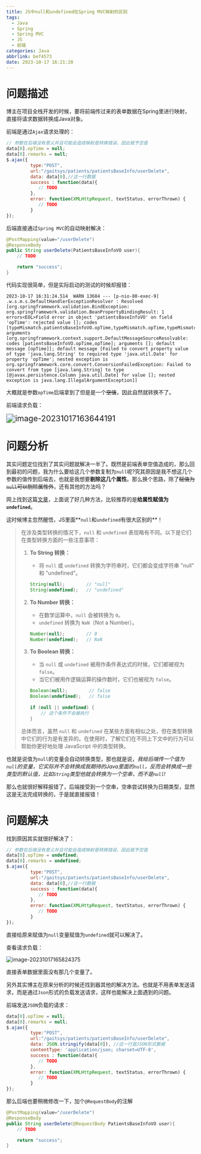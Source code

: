 ```yaml
---
title: JS中null和undefined在Spring MVC映射的区别
tags:
  - Java
  - Spring
  - Spring MVC
  - JS
  - 前端
categories: Java
abbrlink: bef4573
date: 2023-10-17 16:21:20
---
```


# 问题描述

博主在项目全栈开发的时候，要将前端传过来的表单数据在Spring里进行映射，直接将请求数据转换成Java对象。

前端是通过`Ajax`请求处理的：

```js
// 参数在后端没有意义并且可能会造成映射是转换错误，因此赋予空值
data[0].opTime = null;
data[0].remarks = null;
$.ajax({
         type:"POST",
         url:"/gaitsys/patients/patientsBaseInfo/userDelete",
         data: data[0],//这一行数据
         success : function(data){
			// TODO
         },
         error: function(XMLHttpRequest, textStatus, errorThrown) {
			// TODO
         }
});
```

后端直接通过`Spring MVC`的自动映射解决：

```java
@PostMapping(value="/userDelete")
@ResponseBody
public String userDelete(PatientsBaseInfoVO user){
    // TODO

    return "success";
}
```

代码实现很简单，但是实际启动的测试的时候却报错：

```
2023-10-17 16:31:24.514  WARN 13684 --- [p-nio-80-exec-9] .w.s.m.s.DefaultHandlerExceptionResolver : Resolved [org.springframework.validation.BindException: org.springframework.validation.BeanPropertyBindingResult: 1 errors<EOL>Field error in object 'patientsBaseInfoVO' on field 'opTime': rejected value []; codes [typeMismatch.patientsBaseInfoVO.opTime,typeMismatch.opTime,typeMismatch.java.util.Date,typeMismatch]; arguments [org.springframework.context.support.DefaultMessageSourceResolvable: codes [patientsBaseInfoVO.opTime,opTime]; arguments []; default message [opTime]]; default message [Failed to convert property value of type 'java.lang.String' to required type 'java.util.Date' for property 'opTime'; nested exception is org.springframework.core.convert.ConversionFailedException: Failed to convert from type [java.lang.String] to type [@javax.persistence.Column java.util.Date] for value []; nested exception is java.lang.IllegalArgumentException]]
```

大概就是参数`opTime`后端拿到了但是是一个~~空值~~，因此自然就转换不了。

前端请求负载：

<img src="https://gitlab.com/Echo-xzp/Resource/-/raw/main/img/2023/10/17_16_36_53_image-20231017163644191.png" alt="image-20231017163644191" style="zoom:150%;" />

# 问题分析

其实问题定位找到了其实问题就解决一半了。既然是前端表单空值造成的，那么回到最初的问题，我为什么要给这几个参数复制为`null`呢?究其原因是我不想这几个参数的值传到后端去，也就是我想要**剔除这几个属性**。那么换个思路，除了~~赋值为`null`可以剔除属性外~~，还有其他的方法吗？

网上找到这篇[文章](https://www.51cto.com/article/661604.html)，上面说了好几种方法，比较推荐的是**给属性赋值为`undefined`**。

这时候博主忽然醒悟，JS里面**`null`和`undefined`有很大区别的**！

> 在涉及类型转换的情况下，`null` 和 `undefined` 表现略有不同。以下是它们在类型转换方面的一些注意事项：
>
> 1. **To String 转换：**
>    - 将 `null` 或 `undefined` 转换为字符串时，它们都会变成字符串 "null" 和 "undefined"。
>
>    ```javascript
>    String(null);        // "null"
>    String(undefined);   // "undefined"
>    ```
>
> 2. **To Number 转换：**
>    - 在数学运算中，`null` 会被转换为 `0`。
>    - `undefined` 转换为 `NaN`（Not a Number）。
>
>    ```javascript
>    Number(null);        // 0
>    Number(undefined);   // NaN
>    ```
>
> 3. **To Boolean 转换：**
>    - 当 `null` 或 `undefined` 被用作条件表达式的时候，它们都被视为 `false`。
>    - 当它们被用作逻辑运算的操作数时，它们也被视为 `false`。
>
>    ```javascript
>    Boolean(null);        // false
>    Boolean(undefined);   // false
>          
>    if (null || undefined) {
>        // 这个条件不会被执行
>    }
>    ```
>
> 总体而言，虽然 `null` 和 `undefined` 在某些方面有相似之处，但在类型转换中它们的行为是有差异的。在使用时，了解它们在不同上下文中的行为可以帮助你更好地处理 JavaScript 中的类型转换。

也就是说值为`null`的变量会自动转换类型，那也就是说，*我给后端传一个值为`null`的变量，它实际并不会转换成我期待的Java里面的`null`，反而会转换成一些类型的默认值，比如`String`类型他就会转换为一个空串，而不是`null`!*

那么也就很好解释报错了，后端接受到一个空串，空串尝试转换为日期类型，显然这是无法完成转换的，于是就直接报错！

# 问题解决

找到原因其实就很好解决了：

```js
// 参数在后端没有意义并且可能会造成映射是转换错误，因此赋予空值
data[0].opTime = undefined;
data[0].remarks = undefined;
$.ajax({
         type:"POST",
         url:"/gaitsys/patients/patientsBaseInfo/userDelete",
         data: data[0],//这一行数据
         success : function(data){
			// TODO
         },
         error: function(XMLHttpRequest, textStatus, errorThrown) {
			// TODO
         }
});
```

直接给原来赋值为`null`变量赋值为`undefined`就可以解决了。

查看请求负载：

![image-20231017165824375](https://gitlab.com/Echo-xzp/Resource/-/raw/main/img/2023/10/17_16_58_26_image-20231017165824375.png)

直接表单数据里面没有那几个变量了。

另外其实博主在原来分析的时候还找到器其他的解决方法。也就是不用表单发送请求，而是通过`Json`形式的负载发送请求，这样也能解决上面遇到的问题。

前端发送`JSON`负载的请求：

```js
data[0].opTime = null;
data[0].remarks = null;
$.ajax({
         type:"POST",
         url:"/gaitsys/patients/patientsBaseInfo/userDelete",
         data: JSON.stringify(data[0]), //这一行是JSON形式数据
         contentType: 'application/json; charset=UTF-8',
         success : function(data){
			// TODO
         },
         error: function(XMLHttpRequest, textStatus, errorThrown) {
			// TODO
         }
});
```

那么后端也要稍微修改一下，加个`@RequestBody`的注解

```java
@PostMapping(value="/userDelete")
@ResponseBody
public String userDelete(@RequestBody PatientsBaseInfoVO user){
    // TODO

    return "success";
}
```

